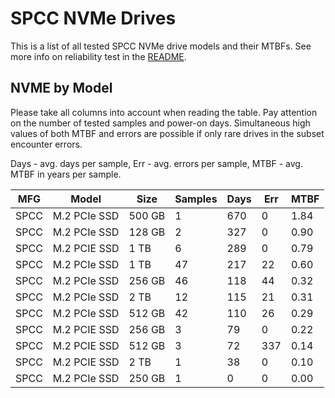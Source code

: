 SPCC NVMe Drives
================

This is a list of all tested SPCC NVMe drive models and their MTBFs. See more
info on reliability test in the [README](https://github.com/linuxhw/SMART).

NVME by Model
------------

Please take all columns into account when reading the table. Pay attention on the
number of tested samples and power-on days. Simultaneous high values of both MTBF
and errors are possible if only rare drives in the subset encounter errors.

Days - avg. days per sample,
Err  - avg. errors per sample,
MTBF - avg. MTBF in years per sample.

| MFG       | Model              | Size   | Samples | Days  | Err   | MTBF |
|-----------|--------------------|--------|---------|-------|-------|------|
| SPCC      | M.2 PCIe SSD       | 500 GB | 1       | 670   | 0     | 1.84   |
| SPCC      | M.2 PCIe SSD       | 128 GB | 2       | 327   | 0     | 0.90   |
| SPCC      | M.2 PCIE SSD       | 1 TB   | 6       | 289   | 0     | 0.79   |
| SPCC      | M.2 PCIe SSD       | 1 TB   | 47      | 217   | 22    | 0.60   |
| SPCC      | M.2 PCIe SSD       | 256 GB | 46      | 118   | 44    | 0.32   |
| SPCC      | M.2 PCIe SSD       | 2 TB   | 12      | 115   | 21    | 0.31   |
| SPCC      | M.2 PCIe SSD       | 512 GB | 42      | 110   | 26    | 0.29   |
| SPCC      | M.2 PCIE SSD       | 256 GB | 3       | 79    | 0     | 0.22   |
| SPCC      | M.2 PCIE SSD       | 512 GB | 3       | 72    | 337   | 0.14   |
| SPCC      | M.2 PCIE SSD       | 2 TB   | 1       | 38    | 0     | 0.10   |
| SPCC      | M.2 PCIe SSD       | 250 GB | 1       | 0     | 0     | 0.00   |
